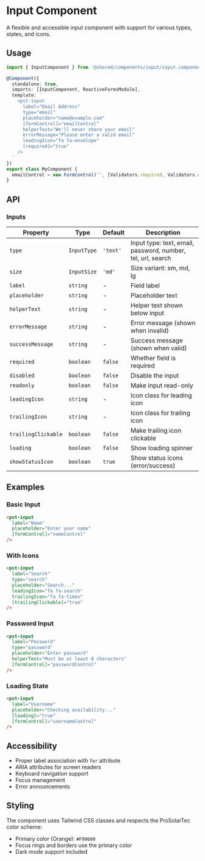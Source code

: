 # Input Component

A flexible and accessible input component with support for various types, states, and icons.

## Usage

```typescript
import { InputComponent } from '@shared/components/input/input.component';

@Component({
  standalone: true,
  imports: [InputComponent, ReactiveFormsModule],
  template: `
    <pst-input
      label="Email Address"
      type="email"
      placeholder="name@example.com"
      [formControl]="emailControl"
      helperText="We'll never share your email"
      errorMessage="Please enter a valid email"
      leadingIcon="fa fa-envelope"
      [required]="true"
    />
  `
})
export class MyComponent {
  emailControl = new FormControl('', [Validators.required, Validators.email]);
}
```

## API

### Inputs

| Property | Type | Default | Description |
|----------|------|---------|-------------|
| `type` | `InputType` | `'text'` | Input type: text, email, password, number, tel, url, search |
| `size` | `InputSize` | `'md'` | Size variant: sm, md, lg |
| `label` | `string` | - | Field label |
| `placeholder` | `string` | - | Placeholder text |
| `helperText` | `string` | - | Helper text shown below input |
| `errorMessage` | `string` | - | Error message (shown when invalid) |
| `successMessage` | `string` | - | Success message (shown when valid) |
| `required` | `boolean` | `false` | Whether field is required |
| `disabled` | `boolean` | `false` | Disable the input |
| `readonly` | `boolean` | `false` | Make input read-only |
| `leadingIcon` | `string` | - | Icon class for leading icon |
| `trailingIcon` | `string` | - | Icon class for trailing icon |
| `trailingClickable` | `boolean` | `false` | Make trailing icon clickable |
| `loading` | `boolean` | `false` | Show loading spinner |
| `showStatusIcon` | `boolean` | `true` | Show status icons (error/success) |

## Examples

### Basic Input
```html
<pst-input
  label="Name"
  placeholder="Enter your name"
  [formControl]="nameControl"
/>
```

### With Icons
```html
<pst-input
  label="Search"
  type="search"
  placeholder="Search..."
  leadingIcon="fa fa-search"
  trailingIcon="fa fa-times"
  [trailingClickable]="true"
/>
```

### Password Input
```html
<pst-input
  label="Password"
  type="password"
  placeholder="Enter password"
  helperText="Must be at least 8 characters"
  [formControl]="passwordControl"
/>
```

### Loading State
```html
<pst-input
  label="Username"
  placeholder="Checking availability..."
  [loading]="true"
  [formControl]="usernameControl"
/>
```

## Accessibility

- Proper label association with `for` attribute
- ARIA attributes for screen readers
- Keyboard navigation support
- Focus management
- Error announcements

## Styling

The component uses Tailwind CSS classes and respects the ProSolarTec color scheme:
- Primary color (Orange): `#F99600`
- Focus rings and borders use the primary color
- Dark mode support included